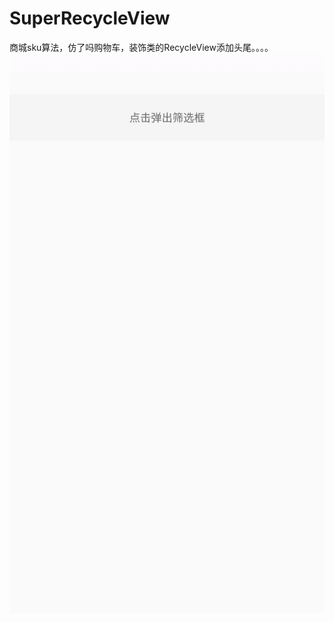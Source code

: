 # SuperRecycleView
商城sku算法，仿了吗购物车，装饰类的RecycleView添加头尾。。。。
![image](https://github.com/872822645/danxuankuangDemo/blob/master/1.jpg)
